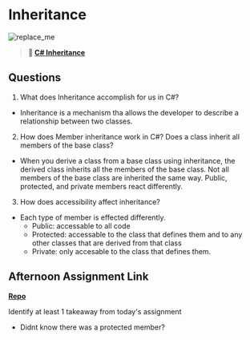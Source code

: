 # Inheritance

![replace_me](https://codeworks.blob.core.windows.net/public/assets/img/illustrations/placeholder.svg)

> **📖 [C# Inheritance](https://codeworksacademy.com/fs-student-guide/resources/wk10/04-Inheritance)**

## Questions

1. What does Inheritance accomplish for us in C#?
- Inheritance is a mechanism tha allows the developer to describe a relationship between two classes.

2. How does Member inheritance work in C#? Does a class inherit all members of the base class?
- When you derive a class from a base class using inheritance, the derived class inherits all the members of the base class. Not all members of the base class are inherited the same way. Public, protected, and private members react differently.

3. How does accessibility affect inheritance?
- Each type of member is effected differently. 
  - Public: accessable to all code
  - Protected: accessable to the class that defines them and to any other classes that are derived from that class
  - Private: only accesable to the class that defines them.

## Afternoon Assignment Link

**[Repo](https://github.com/josuehdz0/checkpoint7allspice)**

Identify at least 1 takeaway from today's assignment

- Didnt know there was a protected member?
